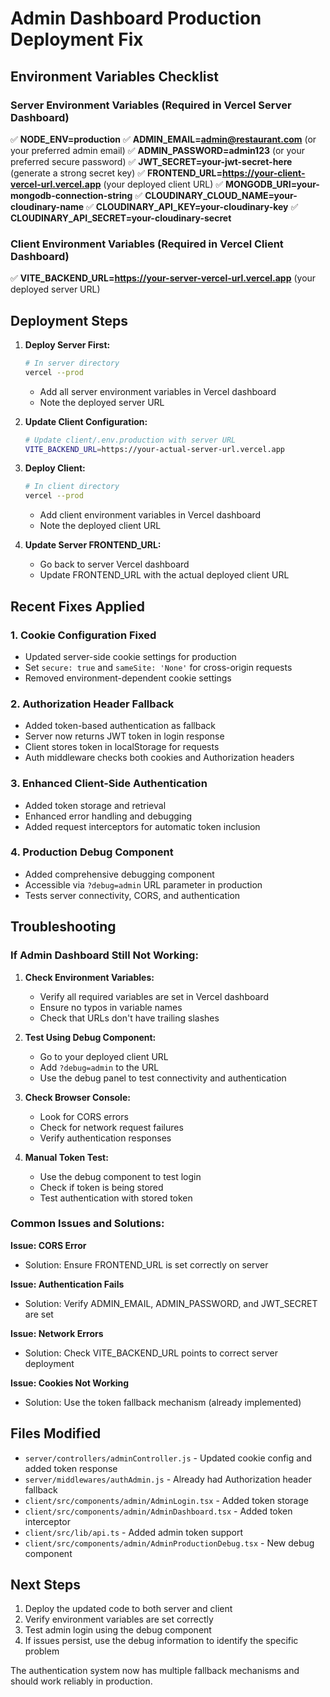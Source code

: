 # Admin Dashboard Production Deployment Fix

## Environment Variables Checklist

### Server Environment Variables (Required in Vercel Server Dashboard)

✅ **NODE_ENV=production**
✅ **ADMIN_EMAIL=admin@restaurant.com** (or your preferred admin email)
✅ **ADMIN_PASSWORD=admin123** (or your preferred secure password)
✅ **JWT_SECRET=your-jwt-secret-here** (generate a strong secret key)
✅ **FRONTEND_URL=https://your-client-vercel-url.vercel.app** (your deployed client URL)
✅ **MONGODB_URI=your-mongodb-connection-string**
✅ **CLOUDINARY_CLOUD_NAME=your-cloudinary-name**
✅ **CLOUDINARY_API_KEY=your-cloudinary-key**
✅ **CLOUDINARY_API_SECRET=your-cloudinary-secret**

### Client Environment Variables (Required in Vercel Client Dashboard)

✅ **VITE_BACKEND_URL=https://your-server-vercel-url.vercel.app** (your deployed server URL)

## Deployment Steps

1. **Deploy Server First:**
   ```bash
   # In server directory
   vercel --prod
   ```
   - Add all server environment variables in Vercel dashboard
   - Note the deployed server URL

2. **Update Client Configuration:**
   ```bash
   # Update client/.env.production with server URL
   VITE_BACKEND_URL=https://your-actual-server-url.vercel.app
   ```

3. **Deploy Client:**
   ```bash
   # In client directory  
   vercel --prod
   ```
   - Add client environment variables in Vercel dashboard
   - Note the deployed client URL

4. **Update Server FRONTEND_URL:**
   - Go back to server Vercel dashboard
   - Update FRONTEND_URL with the actual deployed client URL

## Recent Fixes Applied

### 1. Cookie Configuration Fixed
- Updated server-side cookie settings for production
- Set `secure: true` and `sameSite: 'None'` for cross-origin requests
- Removed environment-dependent cookie settings

### 2. Authorization Header Fallback
- Added token-based authentication as fallback
- Server now returns JWT token in login response
- Client stores token in localStorage for requests
- Auth middleware checks both cookies and Authorization headers

### 3. Enhanced Client-Side Authentication
- Added token storage and retrieval
- Enhanced error handling and debugging
- Added request interceptors for automatic token inclusion

### 4. Production Debug Component
- Added comprehensive debugging component
- Accessible via `?debug=admin` URL parameter in production
- Tests server connectivity, CORS, and authentication

## Troubleshooting

### If Admin Dashboard Still Not Working:

1. **Check Environment Variables:**
   - Verify all required variables are set in Vercel dashboard
   - Ensure no typos in variable names
   - Check that URLs don't have trailing slashes

2. **Test Using Debug Component:**
   - Go to your deployed client URL
   - Add `?debug=admin` to the URL
   - Use the debug panel to test connectivity and authentication

3. **Check Browser Console:**
   - Look for CORS errors
   - Check for network request failures
   - Verify authentication responses

4. **Manual Token Test:**
   - Use the debug component to test login
   - Check if token is being stored
   - Test authentication with stored token

### Common Issues and Solutions:

**Issue: CORS Error**
- Solution: Ensure FRONTEND_URL is set correctly on server

**Issue: Authentication Fails**  
- Solution: Verify ADMIN_EMAIL, ADMIN_PASSWORD, and JWT_SECRET are set

**Issue: Network Errors**
- Solution: Check VITE_BACKEND_URL points to correct server deployment

**Issue: Cookies Not Working**
- Solution: Use the token fallback mechanism (already implemented)

## Files Modified

- `server/controllers/adminController.js` - Updated cookie config and added token response
- `server/middlewares/authAdmin.js` - Already had Authorization header fallback
- `client/src/components/admin/AdminLogin.tsx` - Added token storage
- `client/src/components/admin/AdminDashboard.tsx` - Added token interceptor
- `client/src/lib/api.ts` - Added admin token support
- `client/src/components/admin/AdminProductionDebug.tsx` - New debug component

## Next Steps

1. Deploy the updated code to both server and client
2. Verify environment variables are set correctly  
3. Test admin login using the debug component
4. If issues persist, use the debug information to identify the specific problem

The authentication system now has multiple fallback mechanisms and should work reliably in production.
